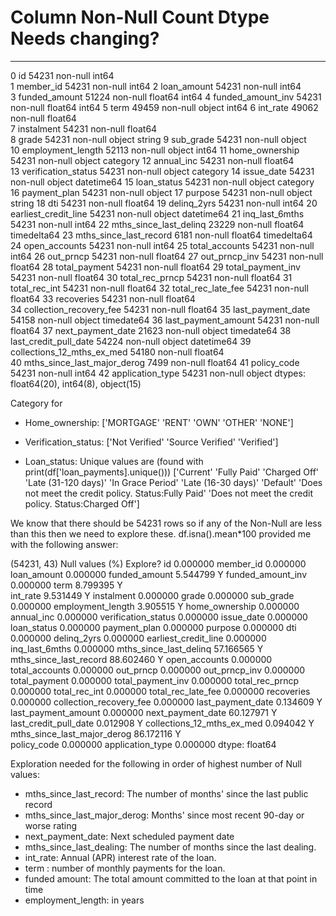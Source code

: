 #   Column                       Non-Null Count  Dtype      Needs changing?     
---  ------                       --------------  -----
 0   id                           54231 non-null  int64             
 1   member_id                    54231 non-null  int64
 2   loan_amount                  54231 non-null  int64         
 3   funded_amount                51224 non-null  float64       int64
 4   funded_amount_inv            54231 non-null  float64       int64
 5   term                         49459 non-null  object        int64
 6   int_rate                     49062 non-null  float64       
 7   instalment                   54231 non-null  float64       
 8   grade                        54231 non-null  object        string
 9   sub_grade                    54231 non-null  object     
 10  employment_length            52113 non-null  object        int64
 11  home_ownership               54231 non-null  object        category
 12  annual_inc                   54231 non-null  float64       
 13  verification_status          54231 non-null  object        category
 14  issue_date                   54231 non-null  object        datetime64
 15  loan_status                  54231 non-null  object        category
 16  payment_plan                 54231 non-null  object
 17  purpose                      54231 non-null  object        string
 18  dti                          54231 non-null  float64
 19  delinq_2yrs                  54231 non-null  int64
 20  earliest_credit_line         54231 non-null  object        datetime64
 21  inq_last_6mths               54231 non-null  int64
 22  mths_since_last_delinq       23229 non-null  float64       timedelta64
 23  mths_since_last_record       6181 non-null   float64       timedelta64
 24  open_accounts                54231 non-null  int64
 25  total_accounts               54231 non-null  int64
 26  out_prncp                    54231 non-null  float64
 27  out_prncp_inv                54231 non-null  float64
 28  total_payment                54231 non-null  float64
 29  total_payment_inv            54231 non-null  float64
 30  total_rec_prncp              54231 non-null  float64
 31  total_rec_int                54231 non-null  float64
 32  total_rec_late_fee           54231 non-null  float64
 33  recoveries                   54231 non-null  float64       
 34  collection_recovery_fee      54231 non-null  float64
 35  last_payment_date            54158 non-null  object        timedate64
 36  last_payment_amount          54231 non-null  float64
 37  next_payment_date            21623 non-null  object        timedate64
 38  last_credit_pull_date        54224 non-null  object        datetime64
 39  collections_12_mths_ex_med   54180 non-null  float64       
 40  mths_since_last_major_derog  7499 non-null   float64
 41  policy_code                  54231 non-null  int64
 42  application_type             54231 non-null  object
dtypes: float64(20), int64(8), object(15)

Category for 

- Home_ownership: 
['MORTGAGE' 'RENT' 'OWN' 'OTHER' 'NONE']

- Verification_status: 
['Not Verified' 'Source Verified' 'Verified']

- Loan_status: Unique values are (found with print(df['loan_payments].unique()))
['Current' 'Fully Paid' 'Charged Off' 'Late (31-120 days)'
 'In Grace Period' 'Late (16-30 days)' 'Default'
 'Does not meet the credit policy. Status:Fully Paid'
 'Does not meet the credit policy. Status:Charged Off']




We know that there should be 54231 rows so if any of the Non-Null are less than this then we need to explore these. df.isna().mean*100 provided me with the following answer: 

(54231, 43)                  Null values (%)        Explore?
id                              0.000000
member_id                       0.000000
loan_amount                     0.000000
funded_amount                   5.544799                Y
funded_amount_inv               0.000000
term                            8.799395                Y    
int_rate                        9.531449                Y
instalment                      0.000000
grade                           0.000000
sub_grade                       0.000000
employment_length               3.905515                Y
home_ownership                  0.000000
annual_inc                      0.000000
verification_status             0.000000
issue_date                      0.000000
loan_status                     0.000000
payment_plan                    0.000000
purpose                         0.000000
dti                             0.000000
delinq_2yrs                     0.000000
earliest_credit_line            0.000000
inq_last_6mths                  0.000000
mths_since_last_delinq         57.166565                Y
mths_since_last_record         88.602460                Y
open_accounts                   0.000000
total_accounts                  0.000000
out_prncp                       0.000000
out_prncp_inv                   0.000000
total_payment                   0.000000
total_payment_inv               0.000000
total_rec_prncp                 0.000000
total_rec_int                   0.000000
total_rec_late_fee              0.000000
recoveries                      0.000000
collection_recovery_fee         0.000000
last_payment_date               0.134609                Y
last_payment_amount             0.000000
next_payment_date              60.127971                Y
last_credit_pull_date           0.012908                Y
collections_12_mths_ex_med      0.094042                Y
mths_since_last_major_derog    86.172116                Y    
policy_code                     0.000000
application_type                0.000000
dtype: float64

Exploration needed for the following in order of highest number of Null values: 
- mths_since_last_record: The number of months' since the last public record
- mths_since_last_major_derog: Months' since most recent 90-day or worse rating
- next_payment_date: Next scheduled payment date
- mths_since_last_dealing: The number of months since the last dealing.
- int_rate: Annual (APR) interest rate of the loan.
- term : number of monthly payments for the loan.
- funded amount:  The total amount committed to the loan at that point in time
- employment_length: in years



